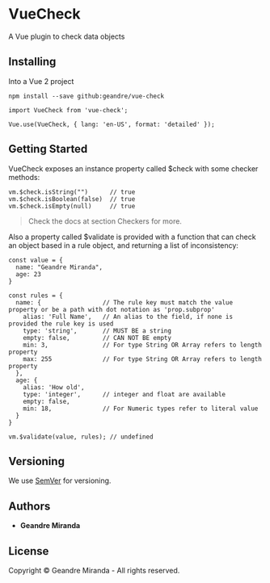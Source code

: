 # VueCheck

A Vue plugin to check data objects

## Installing

Into a Vue 2 project

```
npm install --save github:geandre/vue-check
```

```
import VueCheck from 'vue-check';

Vue.use(VueCheck, { lang: 'en-US', format: 'detailed' });
```

## Getting Started

VueCheck exposes an instance property called $check with some checker methods:

```
vm.$check.isString("")      // true
vm.$check.isBoolean(false)  // true
vm.$check.isEmpty(null)     // true
```

> Check the docs at section Checkers for more.

Also a property called $validate is provided with a function that can check an object based in a rule object, and returning a list of inconsistency:

```
const value = {
  name: "Geandre Miranda",
  age: 23
}

const rules = {
  name: {                 // The rule key must match the value property or be a path with dot notation as 'prop.subprop'
    alias: 'Full Name',   // An alias to the field, if none is provided the rule key is used
    type: 'string',       // MUST BE a string
    empty: false,         // CAN NOT BE empty
    min: 3,               // For type String OR Array refers to length property
    max: 255              // For type String OR Array refers to length property
  },
  age: {
    alias: 'How old',
    type: 'integer',      // integer and float are available
    empty: false,
    min: 18,              // For Numeric types refer to literal value
  }
}

vm.$validate(value, rules); // undefined
```

## Versioning

We use [SemVer](http://semver.org/) for versioning.

## Authors

- **Geandre Miranda**

## License

Copyright © Geandre Miranda - All rights reserved.
